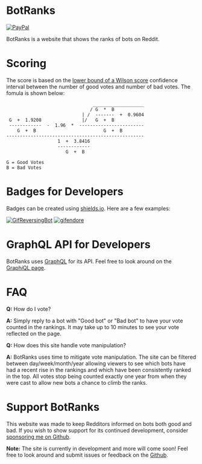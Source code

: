 # BotRanks
[![PayPal](https://img.shields.io/badge/paypal-donate-blue?logo=paypal)](https://www.paypal.com/cgi-bin/webscr?cmd=_donations&business=CEYYGVB7ZZ764&item_name=Botranks&currency_code=USD&source=url)

BotRanks is a website that shows the ranks of bots on Reddit.

# Scoring

The score is based on the [lower bound of a Wilson score](https://www.evanmiller.org/how-not-to-sort-by-average-rating.html) confidence interval between the number of good votes and number of bad votes. The fomula is shown below:

```
                                ___________________
                               / G  *  B           
                            | /  -------  +  0.9604
 G  +  1.9208               |/   G  +  B           
 ------------  -  1.96  *  ------------------------
    G  +  B                         G  +  B        
---------------------------------------------------
                   1  +  3.8416                    
                   ------------                    
                      G  +  B                      

G = Good Votes
B = Bad Votes
```

# Badges for Developers
Badges can be created using [shields.io](https://shields.io/). Here are a few examples:

[![GifReversingBot](https://img.shields.io/endpoint?url=https://botranks.com/api/getbadge/GifReversingBot)](https://github.com/pmdevita/GifReversingBot)
[![gifendore](https://img.shields.io/endpoint?url=https://botranks.com/api/getbadge/gifendore&label=gifendore%20rank)](https://github.com/Brandawg93/Gifendore)

# GraphQL API for Developers
BotRanks uses [GraphQL](https://graphql.org/) for its API. Feel free to look around on the [Graph*i*QL page](https://botranks.com/graphql).

# FAQ
**Q:** How do I vote?

**A:** Simply reply to a bot with "Good bot" or "Bad bot" to have your vote counted in the rankings. It may take up to 10 minutes to see your vote reflected on the page.

**Q:** How does this site handle vote manipulation?

**A:** BotRanks uses time to mitigate vote manipulation. The site can be filtered between day/week/month/year allowing viewers to see which bots have had a recent rise in the rankings and which have been consistently ranked in the top. All votes stop being counted exactly one year from when they were cast to allow new bots a chance to climb the ranks.
# Support BotRanks
This website was made to keep Redditors informed on bots both good and bad. If you wish to show support for its continued development, consider [sponsoring me on Github](https://github.com/sponsors/Brandawg93).

**Note:** The site is currently in development and more will come soon! Feel free to look around and submit issues or feedback on the [Github](https://github.com/Brandawg93/Botranks).
